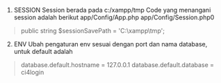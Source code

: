 1. SESSION
Session berada pada c:/xampp/tmp
Code yang menangani session adalah berikut
app/Config/App.php
app/Config/Session.php0
> public string $sessionSavePath = 'C:\\xampp\\tmp';

2. ENV
Ubah pengaturan env sesuai dengan port dan nama database, untuk default adalah 
> database.default.hostname = 127.0.0.1
> database.default.database = ci4login
